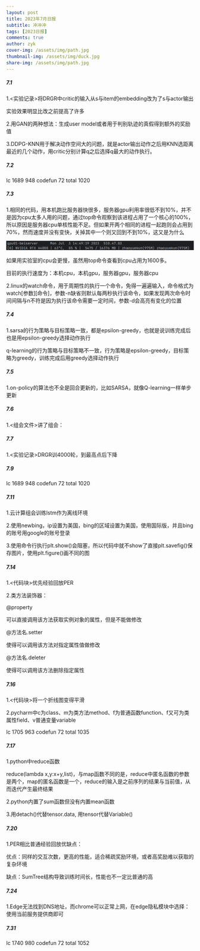 ```yaml
---
layout: post
title: 2023年7月日报
subtitle: 冲冲冲
tags: [2023日报]
comments: true
author: zyk
cover-img: /assets/img/path.jpg
thumbnail-img: /assets/img/duck.jpg
share-img: /assets/img/path.jpg
---
```


##### 7.1

1.<实验记录>将DRGR中critic的输入从s与item的embedding改为了s与actor输出

[DRGR]: ../实验记录/3.md

实验效果明显比改之前提高了许多

2.用GAN的两种想法：生成user model或者用于判别轨迹的真假得到额外的奖励值

3.DDPG-KNN用于解决动作空间大的问题，就是actor输出动作之后用KNN选距离最近的几个动作，用critic分别计算q之后选择q最大的动作执行。

##### 7.2

lc 1689 948 codefun 72 total 1020

##### 7.3

1.相同的代码，用本机跑比服务器快很多，服务器gpu利用率很低不到10%，并不是因为cpu太多人用的问题，通过top命令观察到该进程占用了一个核心的100%，所以原因是服务器cpu单核性能不足。但如果开两个相同的进程一起跑则会占用到70%，然而速度并没有变快，关掉其中一个则又回到不到10%，这又是为什么

![image-20230703144931586](\TyporaPicture\7月记录\image-20230703144931586.png)

如果用实验室的cpu会更慢，虽然用top命令查看到cpu占用为1600多。

目前的执行速度为：本机cpu，本机gpu，服务器gpu，服务器cpu

2.linux的watch命令，用于周期性的执行一个命令，免得一遍遍输入，命令格式为watch[参数]\[命令]，参数-n缺省则默认每两秒执行该命令，如果发现两次命令时间间隔与n不符是因为执行该命令需要一定时间，参数-d会高亮有变化的位置

##### 7.4

1.sarsa的行为策略与目标策略一致，都是epsilon-greedy，也就是说训练完成后也是用epsilon-greedy选择动作执行

q-learning的行为策略与目标策略不一致，行为策略是epsilon-greedy，目标策略为greedy，训练完成后用greedy选择动作执行

##### 7.5

1.on-policy的算法也不全是回合更新的，比如SARSA，就像Q-learning一样单步更新

##### 7.6

1.<组会文件>讲了组会：

[组会文件]: ../组会文件/23.7.6.md

##### 7.7

1.<实验记录>DRGR训4000轮，到最高点后下降

[DRGR]: ../实验记录/4.md

##### 7.9

lc 1689 948  codefun 72 total 1020

##### 7.11

1.云计算组会训练lstm作为离线环境

2.使用newbing，ip设置为美国，bing的区域设置为美国，使用国际版，并且bing的账号用google的账号登录

3.使用命令行执行plt.show()会阻塞，所以代码中就不show了直接plt.savefig()保存图片，使用plt.figure()画不同的图

##### 7.14

1.<代码块>优先经验回放PER

[PER]: ../代码块/2.md

2.类方法装饰器：

@property

可以直接调用该方法获取实例对象的属性，但是不能做修改

@方法名.setter

使得可以调用该方法对指定属性值做修改

@方法名.deleter

使得可以调用该方法删除指定属性

##### 7.16

1.<代码块>将一个折线图变得平滑

[平滑折线]: ../代码块/平滑折线.md

2.pycharm中c为class、m为类方法method、f为普通函数function、f又可为类属性field、v普通变量variable

lc 1705 963   codefun 72  total 1035

##### 7.17

1.python中reduce函数

reduce(lambda x,y:x+y,list)，与map函数不同的是，reduce中匿名函数的参数是两个，map的匿名函数是一个，reduce的输入是之前序列的结果与当前值，从而迭代产生最终结果

2.python内置了sum函数但没有内置mean函数

3.用detach()代替tensor.data,  用tensor代替Variable()

##### 7.20

1.PER相比普通经验回放优缺点：

优点：同样的交互次数，更高的性能，适合稀疏奖励环境，或者高奖励难以获取的复杂环境

缺点：SumTree结构导致训练时间长，性能也不一定比普通的高

[PER]: ../实验记录/PER.md

##### 7.24

1.Edge无法找到DNS地址，而chrome可以正常上网，在edge隐私模块中选择：使用当前服务提供商即可

##### 7.31

lc 1740 980   codefun 72  total 1052

